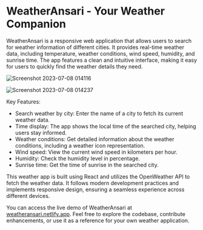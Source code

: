 # WeatherAnsari - Your Weather Companion
WeatherAnsari is a responsive web application that allows users to search for weather information of different cities. It provides real-time weather data, including temperature, weather conditions, wind speed, humidity, and sunrise time. The app features a clean and intuitive interface, making it easy for users to quickly find the weather details they need.

![Screenshot 2023-07-08 014116](https://github.com/MeFaisalAnsari/WeatherAnsari/assets/84059960/284e583e-5c19-4d72-8b52-61093575780f)

![Screenshot 2023-07-08 014237](https://github.com/MeFaisalAnsari/WeatherAnsari/assets/84059960/117ef06f-56bb-477c-bd0a-a6fb12e920d6)

Key Features:
- Search weather by city: Enter the name of a city to fetch its current weather data.
- Time display: The app shows the local time of the searched city, helping users stay informed.
- Weather conditions: Get detailed information about the weather conditions, including a weather icon representation.
- Wind speed: View the current wind speed in kilometers per hour.
- Humidity: Check the humidity level in percentage.
- Sunrise time: Get the time of sunrise in the searched city.

This weather app is built using React and utilizes the OpenWeather API to fetch the weather data. It follows modern development practices and implements responsive design, ensuring a seamless experience across different devices.

You can access the live demo of WeatherAnsari at [weatheransari.netlify.app](https://weatheransari.netlify.app/). Feel free to explore the codebase, contribute enhancements, or use it as a reference for your own weather application.
